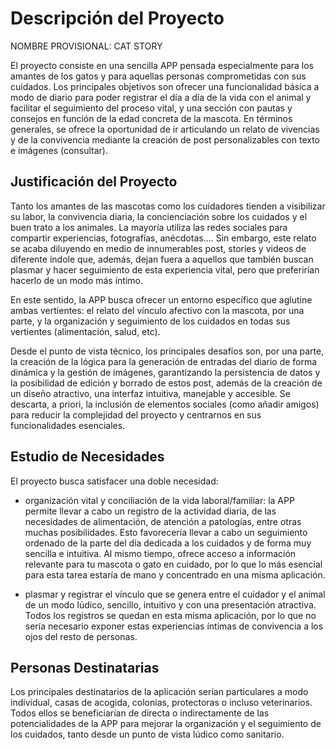 # Descripción del Proyecto

NOMBRE PROVISIONAL: CAT STORY

El proyecto consiste en una sencilla APP pensada especialmente para los amantes de los gatos y para aquellas personas comprometidas con sus cuidados. Los principales objetivos son ofrecer una funcionalidad básica a modo de diario para poder registrar el día a día de la vida con el animal y facilitar el seguimiento del proceso vital, y una sección con pautas y consejos en función de la edad concreta de la mascota. En términos generales, se ofrece la oportunidad de ir articulando un relato de vivencias y de la convivencia mediante la creación de post personalizables con texto e imágenes (consultar).

## Justificación del Proyecto

Tanto los amantes de las mascotas como los cuidadores tienden a visibilizar su labor, la convivencia diaria, la concienciación sobre los cuidados y el buen trato a los animales. La mayoría utiliza las redes sociales para compartir experiencias, fotografías, anécdotas.... Sin embargo, este relato se acaba diluyendo en medio de innumerables post, stories y videos de diferente índole que, además, dejan fuera a aquellos que también buscan plasmar y hacer seguimiento de esta experiencia vital, pero que preferirían hacerlo de un modo más íntimo.

En este sentido, la APP busca ofrecer un entorno específico que aglutine ambas vertientes: el relato del vínculo afectivo con la mascota, por una parte, y la organización y seguimiento de los cuidados en todas sus vertientes (alimentación, salud, etc).    

Desde el punto de vista técnico, los principales desafíos son, por una parte, la creación de la lógica para la generación de entradas del diario de forma dinámica y la gestión de imágenes, garantizando la persistencia de datos y la posibilidad de edición y borrado de estos post, además de la creación de un diseño atractivo, una interfaz intuitiva, manejable y accesible. Se descarta, a priori, la inclusión de elementos sociales (como añadir amigos) para reducir la complejidad del proyecto y centrarnos en sus funcionalidades esenciales.

## Estudio de Necesidades

 El proyecto busca satisfacer una doble necesidad: 

- organización vital y conciliación de la vida laboral/familiar: la APP permite llevar a cabo un registro de la actividad diaria, de las necesidades de alimentación, de atención a patologías, entre otras muchas posibilidades. Esto favorecería llevar a cabo un seguimiento ordenado de la parte del día dedicada a los cuidados y de forma muy sencilla e intuitiva. Al mismo tiempo, ofrece acceso a información relevante para tu mascota o gato en cuidado, por lo que lo más esencial para esta tarea estaría de mano y concentrado en una misma aplicación.

- plasmar y registrar el vínculo que se genera entre el cuidador y el animal de un modo lúdico, sencillo, intuitivo y con una presentación atractiva. Todos los registros se quedan en esta misma aplicación, por lo que no sería necesario exponer estas experiencias íntimas de convivencia a los ojos del resto de personas. 


## Personas Destinatarias

Los principales destinatarios de la aplicación serían particulares a modo individual, casas de acogida, colonias, protectoras o incluso veterinarios. Todos ellos se beneficiarían de directa o indirectamente de las potencialidades de la APP para mejorar la organización y el seguimiento de los cuidados, tanto desde un punto de vista lúdico como sanitario. 